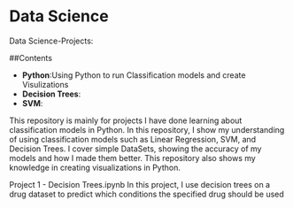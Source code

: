 # Data Science
Data Science-Projects:

##Contents

<ul>
  <li><b>Python</b>:Using Python to run Classification models and create Visulizations </li>
  <li><b>Decision Trees</b>:</li>
  <li><b>SVM</b>:</li>
</ul>

This repository is mainly for projects I have done learning about classification models in Python.
In this repository, I show my understanding of using classification models such as Linear Regression, SVM, and Decision Trees.
I cover simple DataSets, showing the accuracy of my models and how I made them better.
This repository also shows my knowledge in creating visualizations in Python.


Project 1 - Decision Trees.ipynb
In this project, I use decision trees on a drug dataset to predict which conditions the specified drug should be used

